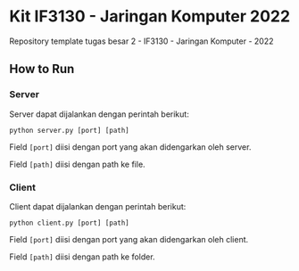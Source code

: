# Kit IF3130 - Jaringan Komputer 2022
Repository template tugas besar 2 - IF3130 - Jaringan Komputer - 2022

## How to Run

### Server

Server dapat dijalankan dengan perintah berikut:

```
python server.py [port] [path]
```

Field `[port]` diisi dengan port yang akan didengarkan oleh server.

Field `[path]` diisi dengan path ke file.

### Client

Client dapat dijalankan dengan perintah berikut:

```
python client.py [port] [path]
```

Field `[port]` diisi dengan port yang akan didengarkan oleh client.

Field `[path]` diisi dengan path ke folder.
